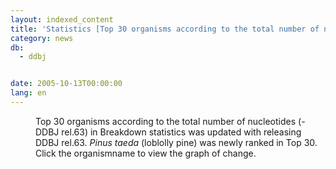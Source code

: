 ```yaml
---
layout: indexed_content
title: 'Statistics [Top 30 organisms according to the total number of nucleotides] Update'
category: news
db:
  - ddbj


date: 2005-10-13T00:00:00
lang: en
---
```


<html>
<dd>Top 30 organisms according to the total number of nucleotides (-DDBJ rel.63) in Breakdown statistics was updated with releasing DDBJ rel.63. <i>Pinus taeda</i> (loblolly pine) was newly ranked in Top 30. Click the organismname to view the graph of change.</dd>
</html>

